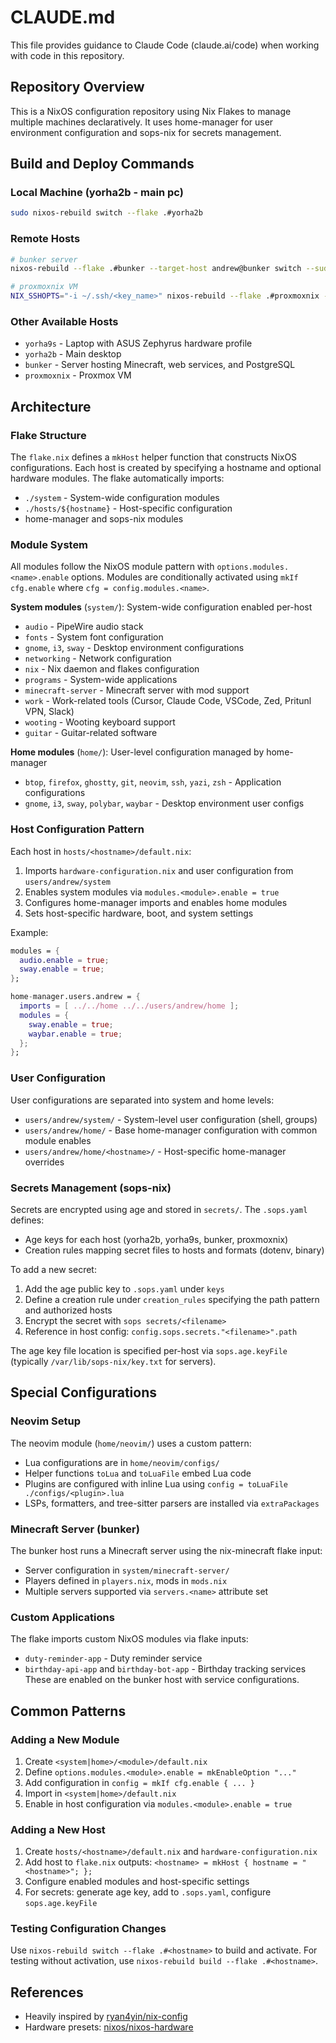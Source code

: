 # CLAUDE.md

This file provides guidance to Claude Code (claude.ai/code) when working with code in this repository.

## Repository Overview

This is a NixOS configuration repository using Nix Flakes to manage multiple machines declaratively. It uses home-manager for user environment configuration and sops-nix for secrets management.

## Build and Deploy Commands

### Local Machine (yorha2b - main pc)
```bash
sudo nixos-rebuild switch --flake .#yorha2b
```

### Remote Hosts
```bash
# bunker server
nixos-rebuild --flake .#bunker --target-host andrew@bunker switch --sudo

# proxmoxnix VM
NIX_SSHOPTS="-i ~/.ssh/<key_name>" nixos-rebuild --flake .#proxmoxnix --target-host andrew@ip switch --sudo
```

### Other Available Hosts
- `yorha9s` - Laptop with ASUS Zephyrus hardware profile
- `yorha2b` - Main desktop
- `bunker` - Server hosting Minecraft, web services, and PostgreSQL
- `proxmoxnix` - Proxmox VM

## Architecture

### Flake Structure
The `flake.nix` defines a `mkHost` helper function that constructs NixOS configurations. Each host is created by specifying a hostname and optional hardware modules. The flake automatically imports:
- `./system` - System-wide configuration modules
- `./hosts/${hostname}` - Host-specific configuration
- home-manager and sops-nix modules

### Module System
All modules follow the NixOS module pattern with `options.modules.<name>.enable` options. Modules are conditionally activated using `mkIf cfg.enable` where `cfg = config.modules.<name>`.

**System modules** (`system/`): System-wide configuration enabled per-host
- `audio` - PipeWire audio stack
- `fonts` - System font configuration
- `gnome`, `i3`, `sway` - Desktop environment configurations
- `networking` - Network configuration
- `nix` - Nix daemon and flakes configuration
- `programs` - System-wide applications
- `minecraft-server` - Minecraft server with mod support
- `work` - Work-related tools (Cursor, Claude Code, VSCode, Zed, Pritunl VPN, Slack)
- `wooting` - Wooting keyboard support
- `guitar` - Guitar-related software

**Home modules** (`home/`): User-level configuration managed by home-manager
- `btop`, `firefox`, `ghostty`, `git`, `neovim`, `ssh`, `yazi`, `zsh` - Application configurations
- `gnome`, `i3`, `sway`, `polybar`, `waybar` - Desktop environment user configs

### Host Configuration Pattern
Each host in `hosts/<hostname>/default.nix`:
1. Imports `hardware-configuration.nix` and user configuration from `users/andrew/system`
2. Enables system modules via `modules.<module>.enable = true`
3. Configures home-manager imports and enables home modules
4. Sets host-specific hardware, boot, and system settings

Example:
```nix
modules = {
  audio.enable = true;
  sway.enable = true;
};

home-manager.users.andrew = {
  imports = [ ../../home ../../users/andrew/home ];
  modules = {
    sway.enable = true;
    waybar.enable = true;
  };
};
```

### User Configuration
User configurations are separated into system and home levels:
- `users/andrew/system/` - System-level user configuration (shell, groups)
- `users/andrew/home/` - Base home-manager configuration with common module enables
- `users/andrew/home/<hostname>/` - Host-specific home-manager overrides

### Secrets Management (sops-nix)
Secrets are encrypted using age and stored in `secrets/`. The `.sops.yaml` defines:
- Age keys for each host (yorha2b, yorha9s, bunker, proxmoxnix)
- Creation rules mapping secret files to hosts and formats (dotenv, binary)

To add a new secret:
1. Add the age public key to `.sops.yaml` under `keys`
2. Define a creation rule under `creation_rules` specifying the path pattern and authorized hosts
3. Encrypt the secret with `sops secrets/<filename>`
4. Reference in host config: `config.sops.secrets."<filename>".path`

The age key file location is specified per-host via `sops.age.keyFile` (typically `/var/lib/sops-nix/key.txt` for servers).

## Special Configurations

### Neovim Setup
The neovim module (`home/neovim/`) uses a custom pattern:
- Lua configurations are in `home/neovim/configs/`
- Helper functions `toLua` and `toLuaFile` embed Lua code
- Plugins are configured with inline Lua using `config = toLuaFile ./configs/<plugin>.lua`
- LSPs, formatters, and tree-sitter parsers are installed via `extraPackages`

### Minecraft Server (bunker)
The bunker host runs a Minecraft server using the nix-minecraft flake input:
- Server configuration in `system/minecraft-server/`
- Players defined in `players.nix`, mods in `mods.nix`
- Multiple servers supported via `servers.<name>` attribute set

### Custom Applications
The flake imports custom NixOS modules via flake inputs:
- `duty-reminder-app` - Duty reminder service
- `birthday-api-app` and `birthday-bot-app` - Birthday tracking services
These are enabled on the bunker host with service configurations.

## Common Patterns

### Adding a New Module
1. Create `<system|home>/<module>/default.nix`
2. Define `options.modules.<module>.enable = mkEnableOption "..."`
3. Add configuration in `config = mkIf cfg.enable { ... }`
4. Import in `<system|home>/default.nix`
5. Enable in host configuration via `modules.<module>.enable = true`

### Adding a New Host
1. Create `hosts/<hostname>/default.nix` and `hardware-configuration.nix`
2. Add host to `flake.nix` outputs: `<hostname> = mkHost { hostname = "<hostname>"; };`
3. Configure enabled modules and host-specific settings
4. For secrets: generate age key, add to `.sops.yaml`, configure `sops.age.keyFile`

### Testing Configuration Changes
Use `nixos-rebuild switch --flake .#<hostname>` to build and activate. For testing without activation, use `nixos-rebuild build --flake .#<hostname>`.

## References
- Heavily inspired by [ryan4yin/nix-config](https://github.com/ryan4yin/nix-config/tree/i3-kickstarter)
- Hardware presets: [nixos/nixos-hardware](https://github.com/NixOS/nixos-hardware)
